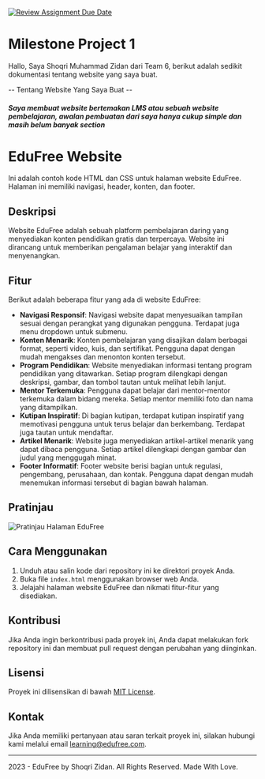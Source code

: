 [![Review Assignment Due Date](https://classroom.github.com/assets/deadline-readme-button-24ddc0f5d75046c5622901739e7c5dd533143b0c8e959d652212380cedb1ea36.svg)](https://classroom.github.com/a/f6dTnkNL)
# Milestone Project 1 
Hallo, Saya Shoqri Muhammad Zidan dari Team 6, berikut adalah sedikit dokumentasi tentang website yang saya buat.

-- Tentang Website Yang Saya Buat --
##### Saya membuat website bertemakan LMS atau sebuah website pembelajaran, awalan pembuatan dari saya hanya cukup simple dan masih belum banyak section
# EduFree Website

Ini adalah contoh kode HTML dan CSS untuk halaman website EduFree. Halaman ini memiliki navigasi, header, konten, dan footer.

## Deskripsi

Website EduFree adalah sebuah platform pembelajaran daring yang menyediakan konten pendidikan gratis dan terpercaya. Website ini dirancang untuk memberikan pengalaman belajar yang interaktif dan menyenangkan.

## Fitur

Berikut adalah beberapa fitur yang ada di website EduFree:

- **Navigasi Responsif**: Navigasi website dapat menyesuaikan tampilan sesuai dengan perangkat yang digunakan pengguna. Terdapat juga menu dropdown untuk submenu.
- **Konten Menarik**: Konten pembelajaran yang disajikan dalam berbagai format, seperti video, kuis, dan sertifikat. Pengguna dapat dengan mudah mengakses dan menonton konten tersebut.
- **Program Pendidikan**: Website menyediakan informasi tentang program pendidikan yang ditawarkan. Setiap program dilengkapi dengan deskripsi, gambar, dan tombol tautan untuk melihat lebih lanjut.
- **Mentor Terkemuka**: Pengguna dapat belajar dari mentor-mentor terkemuka dalam bidang mereka. Setiap mentor memiliki foto dan nama yang ditampilkan.
- **Kutipan Inspiratif**: Di bagian kutipan, terdapat kutipan inspiratif yang memotivasi pengguna untuk terus belajar dan berkembang. Terdapat juga tautan untuk mendaftar.
- **Artikel Menarik**: Website juga menyediakan artikel-artikel menarik yang dapat dibaca pengguna. Setiap artikel dilengkapi dengan gambar dan judul yang menggugah minat.
- **Footer Informatif**: Footer website berisi bagian untuk regulasi, pengembang, perusahaan, dan kontak. Pengguna dapat dengan mudah menemukan informasi tersebut di bagian bawah halaman.

## Pratinjau

![Pratinjau Halaman EduFree](preview.png)

## Cara Menggunakan

1. Unduh atau salin kode dari repository ini ke direktori proyek Anda.
2. Buka file `index.html` menggunakan browser web Anda.
3. Jelajahi halaman website EduFree dan nikmati fitur-fitur yang disediakan.

## Kontribusi

Jika Anda ingin berkontribusi pada proyek ini, Anda dapat melakukan fork repository ini dan membuat pull request dengan perubahan yang diinginkan.

## Lisensi

Proyek ini dilisensikan di bawah [MIT License](LICENSE).

## Kontak

Jika Anda memiliki pertanyaan atau saran terkait proyek ini, silakan hubungi kami melalui email learning@edufree.com.

---

2023 - EduFree by Shoqri Zidan. All Rights Reserved. Made With Love.
